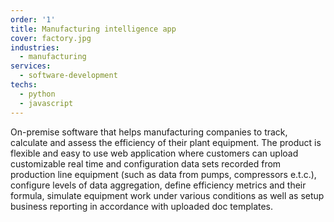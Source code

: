 ```yaml
---
order: '1'
title: Manufacturing intelligence app
cover: factory.jpg
industries:
  - manufacturing
services:
  - software-development
techs:
  - python
  - javascript
---
```

On-premise software that helps manufacturing companies to track, calculate and assess the efficiency of their plant equipment. The product is flexible and easy to use web application where customers can upload customizable real time and configuration data sets recorded from production line equipment (such as data from pumps, compressors e.t.c.), configure levels of data aggregation, define efficiency metrics and their formula, simulate equipment work under various conditions as well as setup business reporting in accordance with uploaded doc templates.

